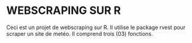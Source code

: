 # WEBSCRAPING SUR R

Ceci est un projet de webscraping sur R. Il utilise le package rvest pour scraper un site de metéo. Il comprend trois (03) fonctions.